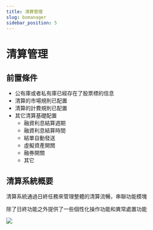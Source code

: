 ```yaml
---
title: 清算管理
slug: bomanager
sidebar_position: 5
---
```



# 清算管理

## 前置條件

- 公有庫或者私有庫已經存在了股票標的信息
- 清算的市場規則已配置
- 清算的計費規則已配置
- 其它清算基礎配置
    - 融資利息結算週期
    - 融資利息結算時間
    - 結單自動發送
    - 虛擬資產開關
    - 融券開關
    - 其它

## 清算系統概要

清算系統通過日終任務來管理整體的清算流暢，串聯功能模塊

除了日終功能之外提供了一些個性化操作功能和異常處置功能

<img src="/assets/Wzh1b9m3jo0W3uxw6EMcda7dnFd.jpeg" src-width="2274" src-height="1296" align="center"/>

